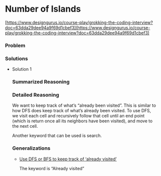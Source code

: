 # Number of Islands

[https://www.designgurus.io/course-play/grokking-the-coding-interview?doc=63dda29dee94a9f69d1cbef3](https://www.designgurus.io/course-play/grokking-the-coding-interview?doc=63dda29dee94a9f69d1cbef3)

### Problem

### Solutions

- Solution 1
    
    ### Summarized Reasoning
    
    ### Detailed Reasoning
    
    We want to keep track of what’s “already been visited”. This is similar to how DFS does keep track of what’s already been visited. To use DFS, we visit each cell and recursively follow that cell until an end point (which is return once all its neighbors have been visited), and move to the next cell.
    
    Another keyword that can be used is search. 
    
    ### Generalizations
    
    - [Use DFS or BFS to keep track of ‘already visited’](../../Techniques%204144140dcb42461fba9223a7a967195d/Use%20DFS%20or%20BFS%20to%20keep%20track%20of%20%E2%80%98already%20visited%E2%80%99%20ab91b0d268414367bd8beb4adfd6324b.md)
        
        The keyword is “Already visited”